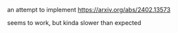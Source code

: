 an attempt to implement https://arxiv.org/abs/2402.13573

seems to work, but kinda slower than expected
